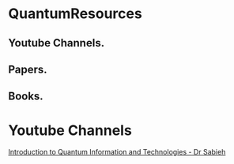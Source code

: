 # QuantumResources

## Youtube Channels.
## Papers.
## Books.



# Youtube Channels
[Introduction to Quantum Information and Technologies - Dr Sabieh](https://youtube.com/playlist?list=PLeG1bdj-IqXNMwnA4uLaoFVCMRnstZbxf)
